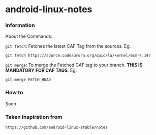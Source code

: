 ﻿# android-linux-notes

### Information
About the Commands: 

``git fetch``: Fetches the latest CAF Tag from the sources. Eg. 

```
git fetch https://source.codeaurora.org/quic/la/kernel/msm-4.14/
```

``git merge``: To merge the Fetched CAF tag to your branch. **THIS IS MANDATORY FOR CAF TAGS**. Eg.

```
git merge FETCH_HEAD
```


### How to 
Soon

### Taken Inspiration from
``https://github.com/android-linux-stable/notes``